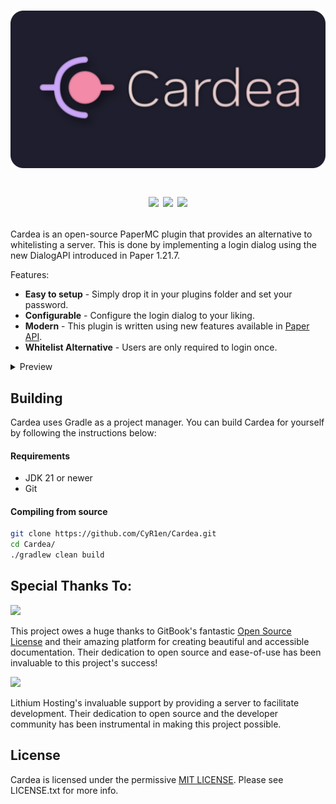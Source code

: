 
<h1 align="center">
     <img width=600 src="docs/icons/Cardea_Banner.png"/>
     <p align="center">
  <a href="https://github.com/CyR1en/Cardea/releases/latest"><img src="https://img.shields.io/github/v/release/cyr1en/Cardea?colorA=363a4f&colorB=a6da95&style=for-the-badge&logo=github&logoColor=cad3f5"></a>
  <a href="https://github.com/CyR1en/Cardea/releaseslatest"><img src="https://img.shields.io/github/license/cyr1en/Cardea?colorA=363a4f&colorB=91d7e3&style=for-the-badge&logo=data:image/svg+xml;base64,PHN2ZyB4bWxucz0iaHR0cDovL3d3dy53My5vcmcvMjAwMC9zdmciIHZpZXdCb3g9IjAgMCAyNTYgMjU2Ij4KPHBhdGggZD0iTTIxNiwzMlYxOTJhOCw4LDAsMCwxLTgsOEg3MmExNiwxNiwwLDAsMC0xNiwxNkgxOTJhOCw4LDAsMCwxLDAsMTZINDhhOCw4LDAsMCwxLTgtOFY1NkEzMiwzMiwwLDAsMSw3MiwyNEgyMDhBOCw4LDAsMCwxLDIxNiwzMloiIHN0eWxlPSJmaWxsOiAjQ0FEM0Y1OyIvPgo8L3N2Zz4=&logoColor=cad3f5"></a>
  <a href="https://discord.com/servers/936346802402238514"><img src="https://img.shields.io/discord/936346802402238514?style=for-the-badge&color=b7bdf8&labelColor=363a4f&logo=discord&logoColor=cad3f5"></a>
</p>
</h1>

Cardea is an open-source PaperMC plugin that provides an alternative to whitelisting a server. This is done by implementing a login dialog using the new DialogAPI introduced in Paper 1.21.7.

Features:
- **Easy to setup** - Simply drop it in your plugins folder and set your password.
- **Configurable** - Configure the login dialog to your liking.
- **Modern** - This plugin is written using new features available in [Paper API](https://docs.papermc.io/paper/).
- **Whitelist Alternative** - Users are only required to login once.

<details>
     <summary>Preview</summary>
     <p align="center">
         <img width="600" src="docs/img.png" >
     </p>
</details>

## Building

Cardea uses Gradle as a project manager. You can build Cardea for yourself by following the instructions below:

#### Requirements
* JDK 21 or newer
* Git

#### Compiling from source
```sh
git clone https://github.com/CyR1en/Cardea.git
cd Cardea/
./gradlew clean build
```

## Special Thanks To:
<div align="Left">
  <a href="https://www.gitbook.com/">
    <img width="230" src="https://i.imgur.com/SIPKmzS.png">
  </a>

  <p>This project owes a huge thanks to GitBook's fantastic <a href="https://docs.gitbook.com/account-management/plans/apply-for-the-non-profit-open-source-plan">Open Source License</a> and their amazing platform for creating beautiful and accessible documentation. Their dedication to open source and ease-of-use has been invaluable to this project's success!</p>

  <a href="https://lithiumhosting.com/">
    <img width="230" src="https://lithiumhosting.com/lithiumv8/images/svg/logo_horizontal_light.svg" />
  </a>

  <p>Lithium Hosting's invaluable support by providing a server to facilitate development. Their dedication to open source and the developer community has been instrumental in making this project possible.</p>
</div>

## License
Cardea is licensed under the permissive [MIT LICENSE](https://github.com/CyR1en/Cardea/blob/master/LICENSE). Please see LICENSE.txt for more info.
